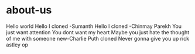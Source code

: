 # about-us

Hello world
Hello I cloned -Sumanth
Hello I cloned -Chinmay Parekh
You just want attention
You dont want my heart
Maybe you just hate the thought of me with someone new-Charlie Puth cloned
Never gonna give you up
rick astley op
